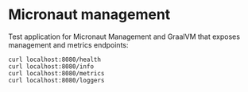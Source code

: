 # Micronaut management #

Test application for Micronaut Management and GraalVM that exposes management and metrics endpoints:

```
curl localhost:8080/health
curl localhost:8080/info
curl localhost:8080/metrics
curl localhost:8080/loggers
```
